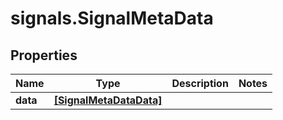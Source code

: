 # signals.SignalMetaData

## Properties

Name | Type | Description | Notes
------------ | ------------- | ------------- | -------------
**data** | [**[SignalMetaDataData]**](SignalMetaDataData.md) |  | 


